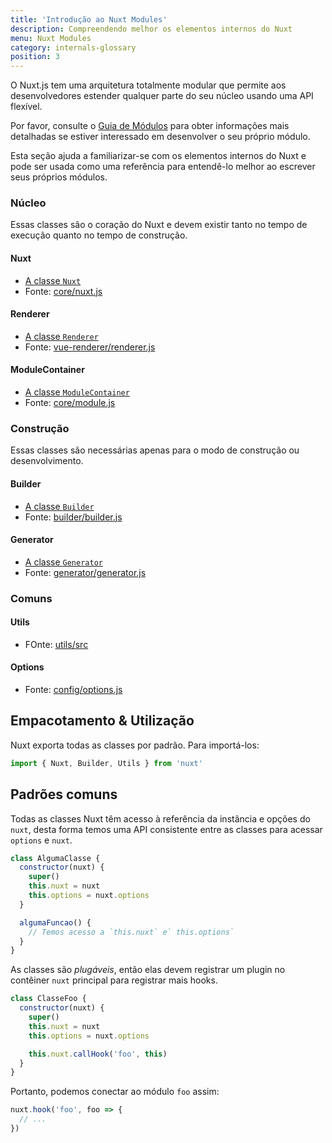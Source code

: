 ```yaml
---
title: 'Introdução ao Nuxt Modules'
description: Compreendendo melhor os elementos internos do Nuxt
menu: Nuxt Modules
category: internals-glossary
position: 3
---
```


O Nuxt.js tem uma arquitetura totalmente modular que permite aos desenvolvedores estender qualquer parte do seu núcleo usando uma API flexível.

Por favor, consulte o [Guia de Módulos](/guides/directory-structure/modules) para obter informações mais detalhadas se estiver interessado em desenvolver o seu próprio módulo.

Esta seção ajuda a familiarizar-se com os elementos internos do Nuxt e pode ser usada como uma referência para entendê-lo melhor ao escrever seus próprios módulos.

### Núcleo

Essas classes são o coração do Nuxt e devem existir tanto no tempo de execução quanto no tempo de construção.

#### Nuxt

- [A classe `Nuxt`](/guides/internals-glossary/nuxt)
- Fonte: [core/nuxt.js](https://github.com/nuxt/nuxt.js/blob/dev/packages/core/src/nuxt.js)

#### Renderer

- [A classe `Renderer`](/guides/internals-glossary/internals-renderer)
- Fonte: [vue-renderer/renderer.js](https://github.com/nuxt/nuxt.js/blob/dev/packages/vue-renderer/src/renderer.js)

#### ModuleContainer

- [A classe `ModuleContainer`](/guides/internals-glossary/internals-module-container)
- Fonte: [core/module.js](https://github.com/nuxt/nuxt.js/blob/dev/packages/core/src/module.js)

### Construção

Essas classes são necessárias apenas para o modo de construção ou desenvolvimento.

#### Builder

- [A classe `Builder`](/guides/internals-glossary/internals-builder)
- Fonte: [builder/builder.js](https://github.com/nuxt/nuxt.js/blob/dev/packages/builder/src/builder.js)

#### Generator

- [A classe `Generator`](/guides/internals-glossary/internals-generator)
- Fonte: [generator/generator.js](https://github.com/nuxt/nuxt.js/blob/dev/packages/generator/src/generator.js)

### Comuns

#### Utils

- FOnte: [utils/src](https://github.com/nuxt/nuxt.js/blob/dev/packages/utils/src)

#### Options

- Fonte: [config/options.js](https://github.com/nuxt/nuxt.js/blob/dev/packages/config/src/options.js)

## Empacotamento & Utilização

Nuxt exporta todas as classes por padrão. Para importá-los:

```js
import { Nuxt, Builder, Utils } from 'nuxt'
```

## Padrões comuns

Todas as classes Nuxt têm acesso à referência da instância e opções do `nuxt`, desta forma temos uma API consistente entre as classes para acessar `options` e `nuxt`.

```js
class AlgumaClasse {
  constructor(nuxt) {
    super()
    this.nuxt = nuxt
    this.options = nuxt.options
  }

  algumaFuncao() {
    // Temos acesso a `this.nuxt` e` this.options`
  }
}
```

As classes são _plugáveis_, então elas devem registrar um plugin no contêiner `nuxt` principal para registrar mais hooks.

```js
class ClasseFoo {
  constructor(nuxt) {
    super()
    this.nuxt = nuxt
    this.options = nuxt.options

    this.nuxt.callHook('foo', this)
  }
}
```

Portanto, podemos conectar ao módulo `foo` assim:

```js
nuxt.hook('foo', foo => {
  // ...
})
```
